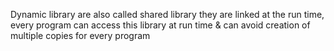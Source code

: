 Dynamic library are also called shared library
they are linked at the run time, every program can access
this library at run time & can avoid creation of multiple copies for every program
